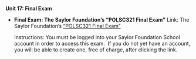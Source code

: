 **Unit 17: Final Exam** <span id="17"></span> 
-   **Final Exam: The Saylor Foundation’s “POLSC321 Final Exam”**
    Link: The Saylor Foundation’s [“POLSC321 Final
    Exam”](http://school.saylor.org/mod/quiz/view.php?id=1144)  
      
     Instructions: You must be logged into your Saylor Foundation School
    account in order to access this exam.  If you do not yet have an
    account, you will be able to create one, free of charge, after
    clicking the link. 



